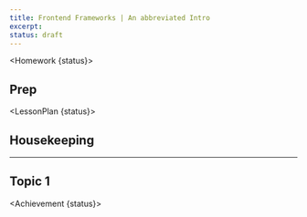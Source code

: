 ```yaml
---
title: Frontend Frameworks | An abbreviated Intro
excerpt:
status: draft
---
```


<script>
	import Homework from "$lib/components/Homework.svelte";
	import LessonPlan from "$lib/components/LessonPlan.svelte";
	import Achievement from "$lib/components/Achievement.svelte";
</script>

<Homework {status}>

## Prep

</Homework>

<LessonPlan {status}>

## Housekeeping

---

## Topic 1

</LessonPlan>

<Achievement {status}>

</Achievement>

